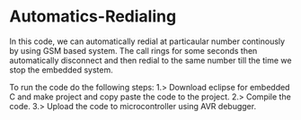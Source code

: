 # Automatics-Redialing

In this code, we can automatically redial at particaular number continously by using GSM based system. The call rings for some 
seconds then automatically disconnect and then redial to the same number till the time we stop the embedded system.

To run the code do the following steps: 
1.> Download eclipse for embedded C and make project and copy paste the code to the project. 
2.> Compile the code. 
3.> Upload the code to microcontroller using AVR debugger.
